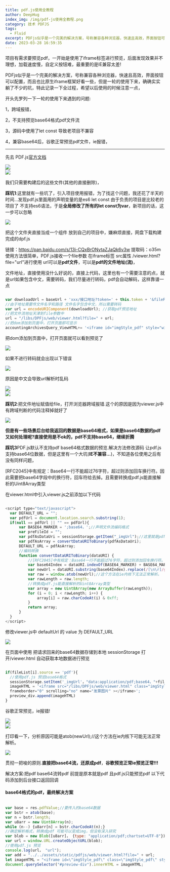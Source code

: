 ```yaml
---
title: pdf.js使用全教程
author: DeepHug
index_img: /img/pdf-js使用全教程.png
category: 技术 PDFJS
tags:
  - Fluid
excerpt: PDFjs似乎是一个完美的解决方案，号称兼容各种浏览器，快速且高效，界面按钮可以配置，而且也比原生iframe框架好看一些，但是一轮的使用下来，确确实实躺了不少的坑，特此记录一下全过程，希望以后使用的时候注意一点
date: 2023-03-28 16:59:35
---
```


项目有需求要预览pdf，一开始是使用了iframe标签进行预览，后面发现效果并不理想，加载速度慢，自定义按钮难，最重要的是IE兼容太差!

PDFjs似乎是一个完美的解决方案，号称兼容各种浏览器，快速且高效，界面按钮可以配置，而且也比原生iframe框架好看一些，但是一轮的使用下来，确确实实躺了不少的坑，特此记录一下全过程，希望以后使用的时候注意一点，

开头先罗列一下一轮的使用下来遇到的问题:

1，跨域报错，

2，不支持预览base64格式pdf文件流

3，源码中使用了let const 导致老项目不兼容

4，兼容base64后，谷歌正常预览pdf文件，ie报错，

-----------------------------------------------------------------------------------------------------------------------------------------------------------------------------------------------------------------------------------------------------------------------------------------------------------

先去 PDF.js[官方文档](https://mozilla.github.io/pdf.js/)

<div>
    <img src="1.png" />
</div>

<div>
    <img src="2.png" />
</div>


我们只需要构建后的这些文件(其他的直接删除)，

**踩坑1**:这里就有一些坑了，引入项目使用报错，为了找这个问题，我还花了半天的时间...发现pdf.js里面用的声明变量的是es6 let const 由于负责的项目是比较老的项目了 不支持es6语法，于是**全局修改了所有的let const为var**，新项目的话，这一步可以忽略

<div>
    <img src="3.png" />
</div>

把这个文件夹直接当成一个组件 放到自己的项目中，嫌麻烦直接，网盘下载构建完成的dpf.js

链接：https://pan.baidu.com/s/13i-CQxBrONytaZJaQk6v3w 
提取码：o35m 
使用方法很简单，PDF.js接收一个file参数 在iframe标签 src属性 /viewer.html?file="url"进行使用     url可以是**pdf文件**，可以是**pdf的文件地址(流)**，

文件地址，直接使用没什么好说的，直接上代码，这里也有一个需要注意的点，就是url如果包含中文，需要转码，我们尽量进行转码，pdf会自动解码，这样靠谱一点

```js

var downloadUrl = baseUrl + 'xxx/接口地址?token=' + this.token + '&filePath='+paymentFiles[i].FILE_PATH+'&fileName='+paymentFiles[i].FILE_NAME;
//由于地址需要传文件名字和路径 文件名字包含中文，所以需要转码
var url = encodeURIComponent(downloadUrl); //获取pdf预览地址
//把文件流地址天津到file参数中
url = "/libs/DPFjs/web/viewer.html?file=" + url;
//把dom添加到页面中，打开页面即可显示
accountingArchivesQuery_ViewHTML+= '<iframe id="imgStyle_pdf" style="width:100%;height:100%;min-height:490px" src="'+url+'" scrolling="no" frameborder="0"></iframe>';

```

把dom添加到页面中，打开页面就可以看到预览了

<div>
    <img src="4.png" />
</div>

如果不进行转码就会出现以下错误

<div>
    <img src="5.png" />
</div>

原因是中文会导致url解析时乱码

<div>
    <img src="9.png" />
</div>

<div>
    <img src="10.png" />
</div>


**踩坑2**:把文件地址赋值给file，打开浏览器跨域报错.这个的原因是因为viewer.js中有跨域判断的代码注释掉就好了

<div>
    <img src="6.png" />
</div>

**但是有一些场景后台给我返回的数据是base64格式，如果是base64数据的pdf又如何处理呢?直接使用是不ok的，pdf不支持base64，继续折腾**

**踩坑3**PDF.js默认不支持pdf base64格式数据的预览.解决方法修改源码 让pdf.js支持base64位数据，但是这里有一个大坑(**IE不兼容...**)，不知道各位使用之后有没有同样问题，

[RFC2045]中有规定：Base64一行不能超过76字符，超过则添加回车换行符。因此需要把base64字段中的换行符，回车符给去掉。且需要转换成pdf.js能直接解析的Uint8Array类型

在viewer.html中引入viewer.js之前添加以下代码

```js

<script type="text/javascript">
  var DEFAULT_URL = "";
  var pdfUrl = document.location.search.substring(1);
  if(null == pdfUrl || "" == pdfUrl){
      var BASE64_MARKER = ';base64，';//声明文件流编码格式
      var preFileId = "";
      var pdfAsDataUri = sessionStorage.getItem("_imgUrl");//这里就是pdf文件的base64码，我是通过session传递base64的
      var pdfAsArray = convertDataURIToBinary(pdfAsDataUri);
      DEFAULT_URL = pdfAsArray;
      //编码转换
      function convertDataURIToBinary(dataURI) {
          //[RFC2045]中有规定：Base64一行不能超过76字符，超过则添加回车换行符。因此需要把base64字段中的换行符，回车符给去掉。
          var base64Index = dataURI.indexOf(BASE64_MARKER) + BASE64_MARKER.length;
          var newUrl = dataURI.substring(base64Index).replace(/[\n\r]/g，'');
          var raw = window.atob(newUrl);//这个方法在ie内核下无法正常解析。
          var rawLength = raw.length;
          //转换成pdf.js能直接解析的Uint8Array类型
          var array = new Uint8Array(new ArrayBuffer(rawLength));
          for (i = 0; i < rawLength; i++) {
              array[i] = raw.charCodeAt(i) & 0xff;
          }
          return array;
      }
  }
</script>

```

修改viewer.js中 defaultUrl 的 value 为 DEFAULT_URL

<div>
    <img src="7.png" />
</div>

在页面中使用 把请求回来的base64数据存储到本地 sessionStorage 打开/viewer.html 自动获取本地数据进行预览

```js

if(fileList[i].source == 'pdf'){
  //使用pdf.js 预览base64格式         
  sessionStorage.setItem('_imgUrl'，"data:application/pdf;base64，"+fileList[i].fileBase64);
  imageHTML = '<iframe src="/libs/DPFjs/web/viewer.html" class="imgStyle_pdf" 
  frameborder="0" scrolling="no" name="发票图片" ></iframe>';
  preview_div.append(imageHTML)
}

```

谷歌正常预览，ie报错!


<div>
    <img src="4.png" />
</div>

<div>
    <img src="5.png" />
</div>

打印看一下，分析原因可能是atob(newUrl);//这个方法在ie内核下可能无法正常解析。

<div>
    <img src="8.png" />
</div>

贯彻一把唆的原则.**直接把base64流，还原成pdf**，**谷歌预览正常ie预览正常!!!**

解决方案:把pdf base64流转pdf 前提是原本就是pdf 且pdf.js只能预览pdf 以下代码添加到后台接口返回回调

#### base64格式的pdf，最终解决方案

```js

var base = res.pdfValue;//要传入的base64数据
var bstr = atob(base);
var n = bstr.length;
var u8arr = new Uint8Array(n);
while (n--) {u8arr[n] = bstr.charCodeAt(n);}
//确定解析格式，转换成pdf 可能可以变成img，但没有深入研究
var blob = new Blob([u8arr]， {type: "application/pdf;chartset=UTF-8"});
var url = window.URL.createObjectURL(blob);
//使用pdf.js 预览
console.log(url， "url");
var add = "../../assets/static/pdfjs/web/viewer.html?file=" + url;
let imageHTML = "<iframe id=\"imgStyle_pdf\" class=\"imgStyle_pdf\" style=\"width:100%;height:100%;min-height:100vh;\" src=\""+add+"\" scrolling=\"no\" frameborder=\"0\"></iframe>";
document.querySelector("#preview-div").innerHTML = imageHTML;

````
